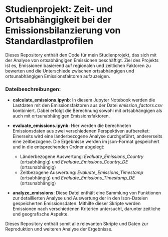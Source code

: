# Studienprojekt: Zeit- und Ortsabhängigkeit bei der Emissionsbilanzierung von Standardlastprofilen


Dieses Repository enthält den Code für mein Studienprojekt, das sich mit der Analyse von ortsabhängigen Emissionen beschäftigt. Ziel des Projekts ist es, Emissionen basierend auf regionalen und zeitlichen Faktoren zu bewerten und die Unterschiede zwischen ortsabhängigen und ortsunabhängigen Emissionsfaktoren aufzuzeigen.

### Dateibeschreibungen:

- **calculate_emissions.ipynb**: In diesem Jupyter Notebook werden die Lastdaten mit den Emissionsfaktoren aus der Datei *emission_factors.csv* kombiniert. Dabei erfolgt die Berechnung sowohl mit ortsabhängigen als auch mit ortsunabhängigen Emissionsfaktoren.

- **evaluate_emissions.ipynb**: Hier werden die berechneten Emissionsdaten aus zwei verschiedenen Perspektiven aufbereitet: Einerseits wird eine länderbezogene Analyse durchgeführt, andererseits eine zeitbezogene. Die Ergebnisse werden im json-Format gespeichert und in die entsprechenden Ordner abgelegt:
  - Länderbezogene Auswertung: *Evaluate_Emissions_Country* (ortsabhängig) und *Evaluate_Emissions_Country_DE* (ortsunabhängig)
  - Zeitbezogene Auswertung: *Evaluate_Emissions_Timestamp* (ortsabhängig) und *Evaluate_Emissions_Timestamp_DE* (ortsunabhängig)

- **analyze_emissions**: Diese Datei enthält eine Sammlung von Funktionen zur detaillierten Analyse und Auswertung der in den lson-Dateien gespeicherten Emissionsdaten. Mithilfe dieser Skripte werden Emissionen nach verschiedenen Kriterien untersucht, darunter zeitliche und geografische Aspekte. 

Dieses Repository enthält somit alle relevanten Skripte und Daten zur Reproduktion und weiteren Analyse der Ergebnisse.
